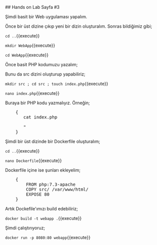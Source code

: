 ## Hands on Lab Sayfa #3

Şimdi basit bir Web uygulaması yapalım.

Önce bir üst dizine çıkıp yeni bir dizin oluşturalım. Sonras bildiğimiz gibi;

`cd ..`{{execute}}

`mkdir WebApp`{{execute}}

`cd WebApp`{{execute}}

Önce basit PHP kodumuzu yazalım;

Bunu da src dizini oluşturup yapabiliriz;

`mkdir src ; cd src ; touch index.php`{{execute}}

`nano index.php`{{execute}}

Buraya bir PHP kodu yazmalıyız. Örneğin;

<pre class="file">
    {
       cat index.php

       <?php
        echo "Hello All... It's Docker :-)";
       ?>"
    }
</pre>

Şimdi bir üst dizinde bir Dockerfile oluşturalım;

`cd ..`{{execute}}

`nano Dockerfile`{{execute}}

Dockerfile içine ise şunları ekleyelim;

<pre class="file">
    {
        FROM php:7.3-apache
        COPY src/ /var/www/html/
        EXPOSE 80
    }
</pre>

Artık Dockefile'ımızı build edebiliriz;

`docker build -t webapp .`{{execute}}

Şimdi çalıştırıyoruz;

`docker run -p 8080:80 webapp`{{execute}}
